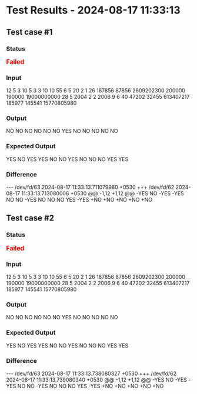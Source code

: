 # Test Results - 2024-08-17 11:33:13
## Test case #1

### Status
<span style="color:red; font-weight:bold; font-size:larger;">Failed</span>

### Input
12
5 3 10
5 3 3
10 10 55
6 5 20
2 1 26
187856 87856 2609202300
200000 190000 19000000000
28 5 2004
2 2 2006
9 6 40
47202 32455 613407217
185977 145541 15770805980


### Output
NO
NO
NO
NO
NO
NO
YES
NO
NO
NO
NO
NO

### Expected Output
YES
NO
YES
YES
NO
NO
YES
NO
NO
NO
YES
YES

### Difference
--- /dev/fd/63	2024-08-17 11:33:13.711079980 +0530
+++ /dev/fd/62	2024-08-17 11:33:13.713080006 +0530
@@ -1,12 +1,12 @@
-YES
 NO
-YES
-YES
 NO
 NO
-YES
 NO
 NO
 NO
 YES
-YES
+NO
+NO
+NO
+NO
+NO

## Test case #2

### Status
<span style="color:red; font-weight:bold; font-size:larger;">Failed</span>

### Input
12
5 3 10
5 3 3
10 10 55
6 5 20
2 1 26
187856 87856 2609202300
200000 190000 19000000000
28 5 2004
2 2 2006
9 6 40
47202 32455 613407217
185977 145541 15770805980


### Output
NO
NO
NO
NO
NO
NO
YES
NO
NO
NO
NO
NO

### Expected Output
YES
NO
YES
YES
NO
NO
YES
NO
NO
NO
YES
YES

### Difference
--- /dev/fd/63	2024-08-17 11:33:13.738080327 +0530
+++ /dev/fd/62	2024-08-17 11:33:13.739080340 +0530
@@ -1,12 +1,12 @@
-YES
 NO
-YES
-YES
 NO
 NO
-YES
 NO
 NO
 NO
 YES
-YES
+NO
+NO
+NO
+NO
+NO

